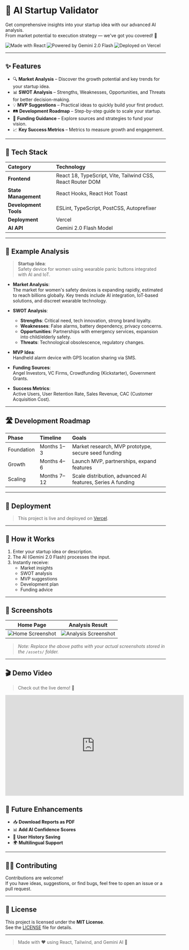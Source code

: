 # 🚀 AI Startup Validator

Get comprehensive insights into your startup idea with our advanced AI analysis.  
From market potential to execution strategy — we've got you covered! 🌟

![Made with React](https://img.shields.io/badge/Made%20with-React-61DAFB?style=for-the-badge&logo=react&logoColor=white)
![Powered by Gemini 2.0 Flash](https://img.shields.io/badge/Powered%20by-Gemini%202.0%20Flash-4285F4?style=for-the-badge&logo=google&logoColor=white)
![Deployed on Vercel](https://img.shields.io/badge/Deployed%20on-Vercel-000000?style=for-the-badge&logo=vercel&logoColor=white)

---

## ✨ Features

- 🔍 **Market Analysis** – Discover the growth potential and key trends for your startup idea.
- 📊 **SWOT Analysis** – Strengths, Weaknesses, Opportunities, and Threats for better decision-making.
- 💡 **MVP Suggestions** – Practical ideas to quickly build your first product.
- 🛤 **Development Roadmap** – Step-by-step guide to scale your startup.
- 💸 **Funding Guidance** – Explore sources and strategies to fund your vision.
- 📈 **Key Success Metrics** – Metrics to measure growth and engagement.

---

## 🔧 Tech Stack

| Category | Technology |
|:---|:---|
| **Frontend** | React 18, TypeScript, Vite, Tailwind CSS, React Router DOM |
| **State Management** | React Hooks, React Hot Toast |
| **Development Tools** | ESLint, TypeScript, PostCSS, Autoprefixer |
| **Deployment** | Vercel |
| **AI API** | Gemini 2.0 Flash Model |

---

## 📸 Example Analysis

> **Startup Idea**:  
> Safety device for women using wearable panic buttons integrated with AI and IoT.

- **Market Analysis**:  
The market for women's safety devices is expanding rapidly, estimated to reach billions globally. Key trends include AI integration, IoT-based solutions, and discreet wearable technology.

- **SWOT Analysis**:  
  - **Strengths**: Critical need, tech innovation, strong brand loyalty.
  - **Weaknesses**: False alarms, battery dependency, privacy concerns.
  - **Opportunities**: Partnerships with emergency services, expansion into child/elderly safety.
  - **Threats**: Technological obsolescence, regulatory changes.

- **MVP Idea**:  
Handheld alarm device with GPS location sharing via SMS.

- **Funding Sources**:  
Angel Investors, VC Firms, Crowdfunding (Kickstarter), Government Grants.

- **Success Metrics**:  
Active Users, User Retention Rate, Sales Revenue, CAC (Customer Acquisition Cost).

---

## 🛣 Development Roadmap

| Phase | Timeline | Goals |
|:---|:---|:---|
| Foundation | Months 1–3 | Market research, MVP prototype, secure seed funding |
| Growth | Months 4–6 | Launch MVP, partnerships, expand features |
| Scaling | Months 7–12 | Scale distribution, advanced AI features, Series A funding |

---

## 🚀 Deployment

> This project is live and deployed on [Vercel](https://vercel.com/).

---

## 🤖 How it Works

1. Enter your startup idea or description.
2. The AI (Gemini 2.0 Flash) processes the input.
3. Instantly receive:
   - Market insights
   - SWOT analysis
   - MVP suggestions
   - Development plan
   - Funding advice

---

## 📸 Screenshots

| Home Page | Analysis Result |
|:---:|:---:|
| ![Home Screenshot](./assets/homepage.png) | ![Analysis Screenshot](./assets/analysis.png) |

> _Note: Replace the above paths with your actual screenshots stored in the `/assets/` folder._

---

## 🎬 Demo Video

> Check out the live demo! 🎥

<iframe width="560" height="315" src="https://www.youtube.com/embed/-8UAC2W2Ges" title="Demo Video" frameborder="0" allow="accelerometer; autoplay; clipboard-write; encrypted-media; gyroscope; picture-in-picture; web-share" allowfullscreen></iframe>





## 🙌 Future Enhancements

- 📥 **Download Reports as PDF**
- 📊 **Add AI Confidence Scores**
- 🔖 **User History Saving**
- 🌍 **Multilingual Support**

---

## 🧑‍💻 Contributing

Contributions are welcome!  
If you have ideas, suggestions, or find bugs, feel free to open an issue or a pull request.

---

## 📄 License

This project is licensed under the **MIT License**.  
See the [LICENSE](LICENSE) file for details.

---

> Made with ❤️ using React, Tailwind, and Gemini AI 🚀


